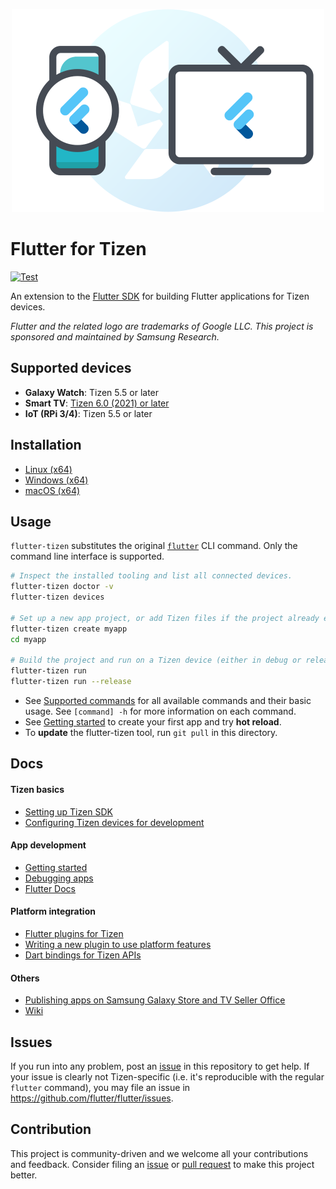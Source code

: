 <p align="center"><img src="doc/images/flutter-tizen.png" width="500"/></p>

# Flutter for Tizen

[![Test](https://github.com/flutter-tizen/flutter-tizen/workflows/Test/badge.svg)](https://github.com/flutter-tizen/flutter-tizen/actions)

An extension to the [Flutter SDK](https://github.com/flutter/flutter) for building Flutter applications for Tizen devices.

_Flutter and the related logo are trademarks of Google LLC. This project is sponsored and maintained by Samsung Research._

## Supported devices

- **Galaxy Watch**: Tizen 5.5 or later
- **Smart TV**: [Tizen 6.0 (2021) or later](https://developer.samsung.com/smarttv/develop/specifications/tv-model-groups.html)
- **IoT (RPi 3/4)**: Tizen 5.5 or later

## Installation

- [Linux (x64)](doc/linux-install.md)
- [Windows (x64)](doc/windows-install.md)
- [macOS (x64)](doc/macos-install.md)

## Usage

`flutter-tizen` substitutes the original [`flutter`](https://docs.flutter.dev/reference/flutter-cli) CLI command. Only the command line interface is supported.

```sh
# Inspect the installed tooling and list all connected devices.
flutter-tizen doctor -v
flutter-tizen devices

# Set up a new app project, or add Tizen files if the project already exists.
flutter-tizen create myapp
cd myapp

# Build the project and run on a Tizen device (either in debug or release mode).
flutter-tizen run
flutter-tizen run --release
```

- See [Supported commands](doc/commands.md) for all available commands and their basic usage. See `[command] -h` for more information on each command.
- See [Getting started](doc/get-started.md) to create your first app and try **hot reload**.
- To **update** the flutter-tizen tool, run `git pull` in this directory.

## Docs

#### Tizen basics

- [Setting up Tizen SDK](doc/install-tizen-sdk.md)
- [Configuring Tizen devices for development](doc/configure-device.md)

#### App development

- [Getting started](doc/get-started.md)
- [Debugging apps](doc/debug-app.md)
- [Flutter Docs](https://docs.flutter.dev)

#### Platform integration

- [Flutter plugins for Tizen](https://github.com/flutter-tizen/plugins)
- [Writing a new plugin to use platform features](doc/develop-plugin.md)
- [Dart bindings for Tizen APIs](https://github.com/flutter-tizen/tizen_interop)

#### Others

- [Publishing apps on Samsung Galaxy Store and TV Seller Office](doc/publish-app.md)
- [Wiki](https://github.com/flutter-tizen/flutter-tizen/wiki)

## Issues

If you run into any problem, post an [issue](../../issues) in this repository to get help. If your issue is clearly not Tizen-specific (i.e. it's reproducible with the regular `flutter` command), you may file an issue in https://github.com/flutter/flutter/issues.

## Contribution

This project is community-driven and we welcome all your contributions and feedback. Consider filing an [issue](../../issues) or [pull request](../../pulls) to make this project better.
